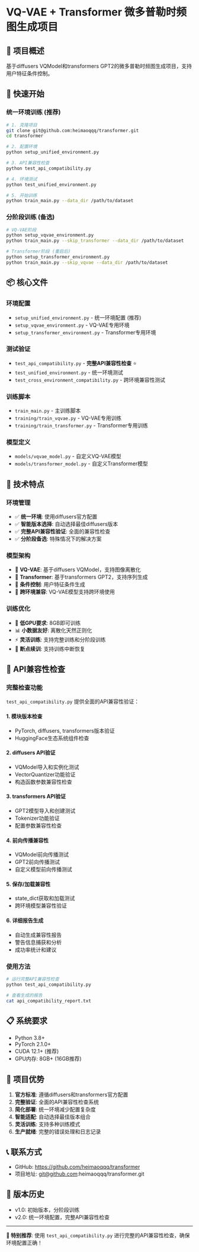 # VQ-VAE + Transformer 微多普勒时频图生成项目

## 🎯 项目概述
基于diffusers VQModel和transformers GPT2的微多普勒时频图生成项目，支持用户特征条件控制。

## 🚀 快速开始

### 统一环境训练 (推荐)
```bash
# 1. 克隆项目
git clone git@github.com:heimaoqqq/transformer.git
cd transformer

# 2. 配置环境
python setup_unified_environment.py

# 3. API兼容性检查
python test_api_compatibility.py

# 4. 环境测试
python test_unified_environment.py

# 5. 开始训练
python train_main.py --data_dir /path/to/dataset
```

### 分阶段训练 (备选)
```bash
# VQ-VAE阶段
python setup_vqvae_environment.py
python train_main.py --skip_transformer --data_dir /path/to/dataset

# Transformer阶段 (重启后)
python setup_transformer_environment.py
python train_main.py --skip_vqvae --data_dir /path/to/dataset
```

## 📦 核心文件

### 环境配置
- `setup_unified_environment.py` - 统一环境配置 (推荐)
- `setup_vqvae_environment.py` - VQ-VAE专用环境
- `setup_transformer_environment.py` - Transformer专用环境

### 测试验证
- `test_api_compatibility.py` - **完整API兼容性检查** ⭐
- `test_unified_environment.py` - 统一环境测试
- `test_cross_environment_compatibility.py` - 跨环境兼容性测试

### 训练脚本
- `train_main.py` - 主训练脚本
- `training/train_vqvae.py` - VQ-VAE专用训练
- `training/train_transformer.py` - Transformer专用训练

### 模型定义
- `models/vqvae_model.py` - 自定义VQ-VAE模型
- `models/transformer_model.py` - 自定义Transformer模型

## 🔧 技术特点

### 环境管理
- ✅ **统一环境**: 使用diffusers官方配置
- ✅ **智能版本选择**: 自动选择最佳diffusers版本
- ✅ **完整API兼容性验证**: 全面的兼容性检查
- ✅ **分阶段备选**: 特殊情况下的解决方案

### 模型架构
- 🎨 **VQ-VAE**: 基于diffusers VQModel，支持图像离散化
- 🤖 **Transformer**: 基于transformers GPT2，支持序列生成
- 🎯 **条件控制**: 用户特征条件生成
- 💾 **跨环境兼容**: VQ-VAE模型支持跨环境使用

### 训练优化
- 🚀 **低GPU要求**: 8GB即可训练
- 📊 **小数据友好**: 离散化天然正则化
- ⚡ **灵活训练**: 支持完整训练和分阶段训练
- 🔄 **断点续训**: 支持训练中断恢复

## 🧪 API兼容性检查

### 完整检查功能
`test_api_compatibility.py` 提供全面的API兼容性验证：

#### 1. 模块版本检查
- PyTorch, diffusers, transformers版本验证
- HuggingFace生态系统组件检查

#### 2. diffusers API验证
- VQModel导入和实例化测试
- VectorQuantizer功能验证
- 构造函数参数兼容性检查

#### 3. transformers API验证
- GPT2模型导入和创建测试
- Tokenizer功能验证
- 配置参数兼容性检查

#### 4. 前向传播兼容性
- VQModel前向传播测试
- GPT2前向传播测试
- 自定义模型前向传播测试

#### 5. 保存/加载兼容性
- state_dict获取和加载测试
- 跨环境模型兼容性验证

#### 6. 详细报告生成
- 自动生成兼容性报告
- 警告信息捕获和分析
- 成功率统计和建议

### 使用方法
```bash
# 运行完整API兼容性检查
python test_api_compatibility.py

# 查看生成的报告
cat api_compatibility_report.txt
```

## 📋 系统要求
- Python 3.8+
- PyTorch 2.1.0+
- CUDA 12.1+ (推荐)
- GPU内存: 8GB+ (16GB推荐)

## 🎉 项目优势
1. **官方标准**: 遵循diffusers和transformers官方配置
2. **完整验证**: 全面的API兼容性检查系统
3. **简化部署**: 统一环境减少配置复杂度
4. **智能适配**: 自动选择最佳版本组合
5. **灵活训练**: 支持多种训练模式
6. **生产就绪**: 完整的错误处理和日志记录

## 📞 联系方式
- GitHub: https://github.com/heimaoqqq/transformer
- 项目地址: git@github.com:heimaoqqq/transformer.git

## 🔄 版本历史
- v1.0: 初始版本，分阶段训练
- v2.0: 统一环境配置，完整API兼容性检查

---

**🌟 特别推荐**: 使用 `test_api_compatibility.py` 进行完整的API兼容性检查，确保环境配置正确！
